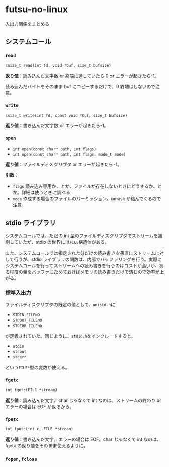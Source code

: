 # futsu-no-linux

入出力関係をまとめる

## システムコール

### `read`

`ssize_t read(int fd, void *buf, size_t bufsize)`

**返り値**：読み込んだ文字数 or 終端に達していたら 0 or エラーが起きたら-1。

読み込んだバイトをそのまま buf にコピーするだけで、0 終端はしないので注意。

### `write`

`ssize_t write(int fd, const void *buf, size_t bufsize)`

**返り値**：書き込んだ文字数 or エラーが起きたら-1。

### `open`

- `int open(const char* path, int flags)`
- `int open(const char* path, int flags, mode_t mode)`

**返り値**：ファイルディスクリプタ or エラーが起きたら-1。

**引数**：

- `flags` 読み込み専用か、とか、ファイルが存在しないときにどうするか、とか。詳細は使うときに調べる
- `mode` 作成する場合のファイルのパーミッション。umask が絡んでくるので注意。

## stdio ライブラリ

システムコールでは、ただの int 型のファイルディスクリプタでストリームを識別していたが、stdio の世界には`FILE`構造体がある。

また、システムコールでは指定された分だけの読み書きを愚直にストリームに対して行うが、stdio ライブラリの関数は、内部でバッファリングを行う。実際にシステムコールを行ってストリームへの読み書きを行うのはコストが高いが、ある程度の量をバッファにためておけばメモリの読み書きだけで済むので効率が上がる。

### 標準入出力

ファイルディスクリプタの既定の値として、`unistd.h`に

- `STDIN_FILENO`
- `STDOUT_FILENO`
- `STDERR_FILENO`

が定義されていた。同じように、`stdio.h`をインクルードすると、

- `stdin`
- `stdout`
- `stderr`

という`FILE*`型の変数が使える。

### `fgetc`

`int fgetc(FILE *stream)`

**返り値**：読み込んだ文字。char じゃなくて int なのは、ストリームの終わり or エラーの場合は EOF が返るから。

### `fputc`

`int fputc(int c, FILE *stream)`

**返り値**：書き込んだ文字。エラーの場合は EOF。char じゃなくて int なのは、fgetc の返り値をそのまま使えるように。

### `fopen`, `fclose`
